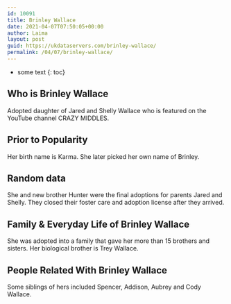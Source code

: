 ```yaml
---
id: 10091
title: Brinley Wallace
date: 2021-04-07T07:50:05+00:00
author: Laima
layout: post
guid: https://ukdataservers.com/brinley-wallace/
permalink: /04/07/brinley-wallace/
---
```


* some text
{: toc}


## Who is Brinley Wallace
                  
                  
                  
Adopted daughter of Jared and Shelly Wallace who is featured on the YouTube channel CRAZY MIDDLES.
                  
              
            
              
            
                
                
                
## Prior to Popularity
                  
                  
                  
Her birth name is Karma. She later picked her own name of Brinley.
                  
              
            
              
            
                
                
                
## Random data
                  
                  
                  
She and new brother Hunter were the final adoptions for parents Jared and Shelly. They closed their foster care and adoption license after they arrived.
                  
              
            
              
            
                
                
                
## Family & Everyday Life of Brinley Wallace
                  
                  
                  
She was adopted into a family that gave her more than 15 brothers and sisters. Her biological brother is Trey Wallace.
                  
              
            
              
            
                
                
                
## People Related With Brinley Wallace
                  
                  
                  
Some siblings of hers included Spencer, Addison, Aubrey and Cody Wallace.
                  
              
            
              
            
                
              
            
              
              
            
            
              
            
          
          
          